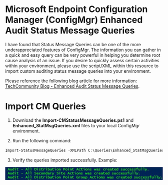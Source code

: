 # Microsoft Endpoint Configuration Manager (ConfigMgr) Enhanced Audit Status Message Queries

I have found that Status Message Queries can be one of the more underappreciated features of ConfigMgr.  The information you can gather in a quick and easy query can be very powerful in helping you determine root cause analysis of an issue.  If you desire to quickly assess certain activities within your environment, please use the script/XML within this resource to import custom auditing status message queries into your environment.

Please reference the following blog article for more information:  [TechCommunity Blog - Enhanced Audit Status Message Queries](https://techcommunity.microsoft.com/t5/Core-Infrastructure-and-Security/Enhanced-Audit-Status-Message-Queries/ba-p/884897).

# Import CM Queries

1. Download the **Import-CMStatusMessageQueries.ps1** and **Enhanced_StatMsgQueries.xml** files to your local ConfigMgr environment.

2. Run the following command:

```powershell
Import-StatusMessageQueries -XMLPath C:\Queries\Enhanced_StatMsgQueries.xml
```

3. Verify the queries imported successfully.  Example:

![Export Example](.images\Export_Example.jpg)
